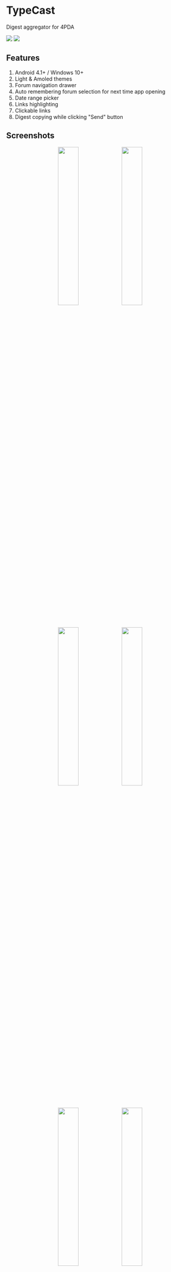 # TypeCast
 Digest aggregator for 4PDA

<a href="https://github.com/Keddnyo/TypeCast/releases"><img src="https://img.shields.io/github/downloads/keddnyo/typecast/total?style=for-the-badge"></a>
<a href="https://github.com/Keddnyo/TypeCast/releases/latest"><img src="https://img.shields.io/github/downloads/keddnyo/typecast/latest/total?label=Latest%20downloads&style=for-the-badge"></a>

## Features
1. Android 4.1+ / Windows 10+
2. Light & Amoled themes
3. Forum navigation drawer
4. Auto remembering forum selection for next time app opening
5. Date range picker
6. Links highlighting
7. Clickable links
8. Digest copying while clicking "Send" button

## Screenshots
<p align="center">
  <img src="https://user-images.githubusercontent.com/65981689/234011916-fe720f36-74fc-42ea-a599-8e1c2059cb41.jpg" max-width="100%" width="33%">
  <img src="https://user-images.githubusercontent.com/65981689/234011925-7b5da3f8-9c40-4a01-923f-e8426f404f37.jpg" max-width="100%" width="33%">
  <img src="https://user-images.githubusercontent.com/65981689/234011926-b45bb20e-5a8a-4a8a-8726-a6e4d00baff1.jpg" max-width="100%" width="33%">
  <img src="https://user-images.githubusercontent.com/65981689/234013003-7ea83a63-446e-4e03-a741-2a4a04c58548.jpg" max-width="100%" width="33%">
  <img src="https://user-images.githubusercontent.com/65981689/234013008-4d98bfba-d3e7-47f9-a8e2-b438b3e85b4f.jpg" max-width="100%" width="33%">
  <img src="https://user-images.githubusercontent.com/65981689/234012995-23c3a2ad-a993-4a57-bfec-808e73d8b322.jpg" max-width="100%" width="33%">
</p>

[Показать на русском](https://github.com/Keddnyo/TypeCast/blob/master/README_ru-RU.md)
